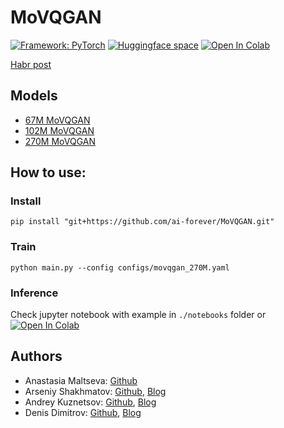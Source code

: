 # MoVQGAN

[![Framework: PyTorch](https://img.shields.io/badge/Framework-PyTorch-orange.svg)](https://pytorch.org/) [![Huggingface space](https://img.shields.io/badge/🤗-Huggingface-yello.svg)](https://huggingface.co/ai-forever/MoVQGAN)
[![Open In Colab](https://colab.research.google.com/assets/colab-badge.svg)]()

[Habr post]()

## Models
+ [67M MoVQGAN](https://huggingface.co/ai-forever/MoVQGAN/resolve/main/movqgan_67M.ckpt)
+ [102M MoVQGAN](https://huggingface.co/ai-forever/MoVQGAN/resolve/main/movqgan_102M.ckpt)
+ [270M MoVQGAN](https://huggingface.co/ai-forever/MoVQGAN/resolve/main/movqgan_67M.ckpt)

## How to use:
### Install
```
pip install "git+https://github.com/ai-forever/MoVQGAN.git"
```
### Train
```
python main.py --config configs/movqgan_270M.yaml
```
### Inference
Check jupyter notebook with example in `./notebooks` folder or [![Open In Colab](https://colab.research.google.com/assets/colab-badge.svg)]()

## Authors
+ Anastasia Maltseva: [Github](https://github.com/NastyaMittseva)
+ Arseniy Shakhmatov: [Github](https://github.com/cene555), [Blog](https://t.me/gradientdip)
+ Andrey Kuznetsov: [Github](https://github.com/kuznetsoffandrey), [Blog](https://t.me/complete_ai)
+ Denis Dimitrov: [Github](https://github.com/denndimitrov), [Blog](https://t.me/dendi_math_ai)